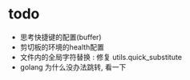 # todo

- 思考快捷键的配置(buffer)
- 剪切板的环境的health配置
- 文件内的全局字符替换 : 修复 utils.quick_substitute
- golang 为什么没办法跳转, 看一下